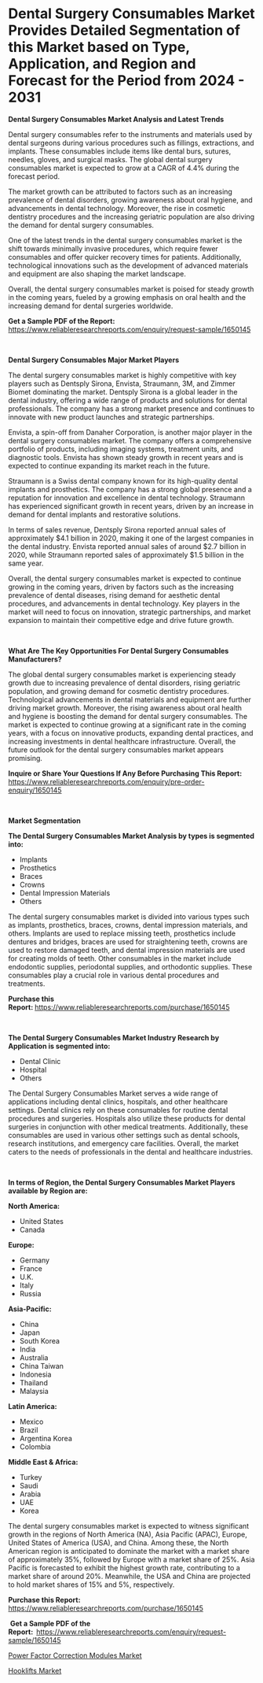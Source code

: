 <p><h1>Dental Surgery Consumables Market Provides Detailed Segmentation of this Market based on Type, Application, and Region and Forecast for the Period from 2024 - 2031</h1></p><p><strong>Dental Surgery Consumables Market Analysis and Latest Trends</strong></p>
<p><p>Dental surgery consumables refer to the instruments and materials used by dental surgeons during various procedures such as fillings, extractions, and implants. These consumables include items like dental burs, sutures, needles, gloves, and surgical masks. The global dental surgery consumables market is expected to grow at a CAGR of 4.4% during the forecast period.</p><p>The market growth can be attributed to factors such as an increasing prevalence of dental disorders, growing awareness about oral hygiene, and advancements in dental technology. Moreover, the rise in cosmetic dentistry procedures and the increasing geriatric population are also driving the demand for dental surgery consumables.</p><p>One of the latest trends in the dental surgery consumables market is the shift towards minimally invasive procedures, which require fewer consumables and offer quicker recovery times for patients. Additionally, technological innovations such as the development of advanced materials and equipment are also shaping the market landscape.</p><p>Overall, the dental surgery consumables market is poised for steady growth in the coming years, fueled by a growing emphasis on oral health and the increasing demand for dental surgeries worldwide.</p></p>
<p><strong>Get a Sample PDF of the Report:&nbsp;</strong> <a href="https://www.reliableresearchreports.com/enquiry/request-sample/1650145">https://www.reliableresearchreports.com/enquiry/request-sample/1650145</a></p>
<p>&nbsp;</p>
<p><strong>Dental Surgery Consumables Major Market Players</strong></p>
<p><p>The dental surgery consumables market is highly competitive with key players such as Dentsply Sirona, Envista, Straumann, 3M, and Zimmer Biomet dominating the market. Dentsply Sirona is a global leader in the dental industry, offering a wide range of products and solutions for dental professionals. The company has a strong market presence and continues to innovate with new product launches and strategic partnerships.</p><p>Envista, a spin-off from Danaher Corporation, is another major player in the dental surgery consumables market. The company offers a comprehensive portfolio of products, including imaging systems, treatment units, and diagnostic tools. Envista has shown steady growth in recent years and is expected to continue expanding its market reach in the future.</p><p>Straumann is a Swiss dental company known for its high-quality dental implants and prosthetics. The company has a strong global presence and a reputation for innovation and excellence in dental technology. Straumann has experienced significant growth in recent years, driven by an increase in demand for dental implants and restorative solutions.</p><p>In terms of sales revenue, Dentsply Sirona reported annual sales of approximately $4.1 billion in 2020, making it one of the largest companies in the dental industry. Envista reported annual sales of around $2.7 billion in 2020, while Straumann reported sales of approximately $1.5 billion in the same year.</p><p>Overall, the dental surgery consumables market is expected to continue growing in the coming years, driven by factors such as the increasing prevalence of dental diseases, rising demand for aesthetic dental procedures, and advancements in dental technology. Key players in the market will need to focus on innovation, strategic partnerships, and market expansion to maintain their competitive edge and drive future growth.</p></p>
<p>&nbsp;</p>
<p><strong>What Are The Key Opportunities For Dental Surgery Consumables Manufacturers?</strong></p>
<p><p>The global dental surgery consumables market is experiencing steady growth due to increasing prevalence of dental disorders, rising geriatric population, and growing demand for cosmetic dentistry procedures. Technological advancements in dental materials and equipment are further driving market growth. Moreover, the rising awareness about oral health and hygiene is boosting the demand for dental surgery consumables. The market is expected to continue growing at a significant rate in the coming years, with a focus on innovative products, expanding dental practices, and increasing investments in dental healthcare infrastructure. Overall, the future outlook for the dental surgery consumables market appears promising.</p></p>
<p><strong>Inquire or Share Your Questions If Any Before Purchasing This Report:</strong> <a href="https://www.reliableresearchreports.com/enquiry/pre-order-enquiry/1650145">https://www.reliableresearchreports.com/enquiry/pre-order-enquiry/1650145</a></p>
<p>&nbsp;</p>
<p><strong>Market Segmentation</strong></p>
<p><strong>The Dental Surgery Consumables Market Analysis by types is segmented into:</strong></p>
<p><ul><li>Implants</li><li>Prosthetics</li><li>Braces</li><li>Crowns</li><li>Dental Impression Materials</li><li>Others</li></ul></p>
<p><p>The dental surgery consumables market is divided into various types such as implants, prosthetics, braces, crowns, dental impression materials, and others. Implants are used to replace missing teeth, prosthetics include dentures and bridges, braces are used for straightening teeth, crowns are used to restore damaged teeth, and dental impression materials are used for creating molds of teeth. Other consumables in the market include endodontic supplies, periodontal supplies, and orthodontic supplies. These consumables play a crucial role in various dental procedures and treatments.</p></p>
<p><strong>Purchase this Report:&nbsp;</strong><a href="https://www.reliableresearchreports.com/purchase/1650145">https://www.reliableresearchreports.com/purchase/1650145</a></p>
<p>&nbsp;</p>
<p><strong>The Dental Surgery Consumables Market Industry Research by Application is segmented into:</strong></p>
<p><ul><li>Dental Clinic</li><li>Hospital</li><li>Others</li></ul></p>
<p><p>The Dental Surgery Consumables Market serves a wide range of applications including dental clinics, hospitals, and other healthcare settings. Dental clinics rely on these consumables for routine dental procedures and surgeries. Hospitals also utilize these products for dental surgeries in conjunction with other medical treatments. Additionally, these consumables are used in various other settings such as dental schools, research institutions, and emergency care facilities. Overall, the market caters to the needs of professionals in the dental and healthcare industries.</p></p>
<p>&nbsp;</p>
<p><strong>In terms of Region, the Dental Surgery Consumables Market Players available by Region are:</strong></p>
<p>
    <p> <strong> North America: </strong>
        <ul>
            <li>United States</li>
            <li>Canada</li>
        </ul>
        </p> 
    <p> <strong> Europe: </strong>
        <ul>
            <li>Germany</li>
            <li>France</li>
            <li>U.K.</li>
            <li>Italy</li>
            <li>Russia</li>
        </ul>
        </p> 
    <p> <strong> Asia-Pacific: </strong>
        <ul>
            <li>China</li>
            <li>Japan</li>
            <li>South Korea</li>
            <li>India</li>
            <li>Australia</li>
            <li>China Taiwan</li>
            <li>Indonesia</li>
            <li>Thailand</li>
            <li>Malaysia</li>
        </ul>
        </p> 
    <p> <strong> Latin America: </strong>
        <ul>
            <li>Mexico</li>
            <li>Brazil</li>
            <li>Argentina Korea</li>
            <li>Colombia</li>
        </ul>
        </p> 
    <p> <strong> Middle East & Africa: </strong>
        <ul>
            <li>Turkey</li>
            <li>Saudi</li>
            <li>Arabia</li>
            <li>UAE</li>
            <li>Korea</li>
        </ul>
    </p>
    </p>
<p><p>The dental surgery consumables market is expected to witness significant growth in the regions of North America (NA), Asia Pacific (APAC), Europe, United States of America (USA), and China. Among these, the North American region is anticipated to dominate the market with a market share of approximately 35%, followed by Europe with a market share of 25%. Asia Pacific is forecasted to exhibit the highest growth rate, contributing to a market share of around 20%. Meanwhile, the USA and China are projected to hold market shares of 15% and 5%, respectively.</p></p>
<p><strong>Purchase this Report: </strong><a href="https://www.reliableresearchreports.com/purchase/1650145">https://www.reliableresearchreports.com/purchase/1650145</a></p>
<p>&nbsp;<strong>Get a Sample PDF of the Report:&nbsp;&nbsp;</strong><a href="https://www.reliableresearchreports.com/enquiry/request-sample/1650145">https://www.reliableresearchreports.com/enquiry/request-sample/1650145</a></p>
<p><strong></strong></p>
<p><p><a href="https://issuu.com/reportprime-2/docs/power-factor-correction-modules-market-size-2030.p">Power Factor Correction Modules Market</a></p><p><a href="https://issuu.com/reportprime-2/docs/hooklifts-market-size-2030.pptx">Hooklifts Market</a></p></p>